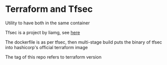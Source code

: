 # Terraform and Tfsec

Utility to have both in the same container

Tfsec is a project by liamg, see [here](https://github.com/liamg/tfsec)
 
The dockerfile is as per tfsec, then multi-stage build puts the binary
of tfsec into hashicorp's official terraform image

The tag of this repo refers to terraform version
